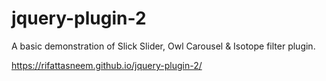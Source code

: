 # jquery-plugin-2
A basic demonstration of Slick Slider, Owl Carousel &amp; Isotope filter plugin.

https://rifattasneem.github.io/jquery-plugin-2/
